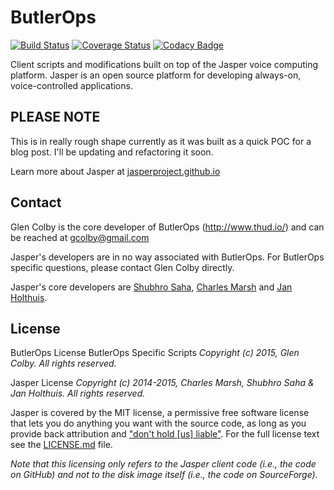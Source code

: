 ButlerOps
=============

[![Build Status](https://travis-ci.org/jasperproject/jasper-client.svg?branch=master)](https://travis-ci.org/jasperproject/jasper-client) [![Coverage Status](https://img.shields.io/coveralls/jasperproject/jasper-client.svg)](https://coveralls.io/r/jasperproject/jasper-client) [![Codacy Badge](https://www.codacy.com/project/badge/3a50e1bc2261419894d76b7e2c1ac694)](https://www.codacy.com/app/jasperproject/jasper-client)

Client scripts and modifications built on top of the Jasper voice computing platform. Jasper is an open source platform for developing always-on, voice-controlled applications.

## PLEASE NOTE
This is in really rough shape currently as it was built as a quick POC for a blog post.  I'll be updating and refactoring it soon.

Learn more about Jasper at [jasperproject.github.io](http://jasperproject.github.io/)



## Contact
Glen Colby is the core developer of ButlerOps (http://www.thud.io/) and can be reached at [gcolby@gmail.com](mailto:gcolby@gmail.com)

Jasper's developers are in no way associated with ButlerOps.  For ButlerOps specific questions, please contact Glen Colby directly.

Jasper's core developers are [Shubhro Saha](http://www.princeton.edu/~saha/), [Charles Marsh](http://www.princeton.edu/~crmarsh/) and [Jan Holthuis](http://homepage.ruhr-uni-bochum.de/Jan.Holthuis/).  

## License
ButlerOps License
ButlerOps Specific Scripts
*Copyright (c) 2015, Glen Colby. All rights reserved.*

Jasper License
*Copyright (c) 2014-2015, Charles Marsh, Shubhro Saha & Jan Holthuis. All rights reserved.*

Jasper is covered by the MIT license, a permissive free software license that lets you do anything you want with the source code, as long as you provide back attribution and ["don't hold \[us\] liable"](http://choosealicense.com). For the full license text see the [LICENSE.md](LICENSE.md) file.

*Note that this licensing only refers to the Jasper client code (i.e.,  the code on GitHub) and not to the disk image itself (i.e., the code on SourceForge).*
